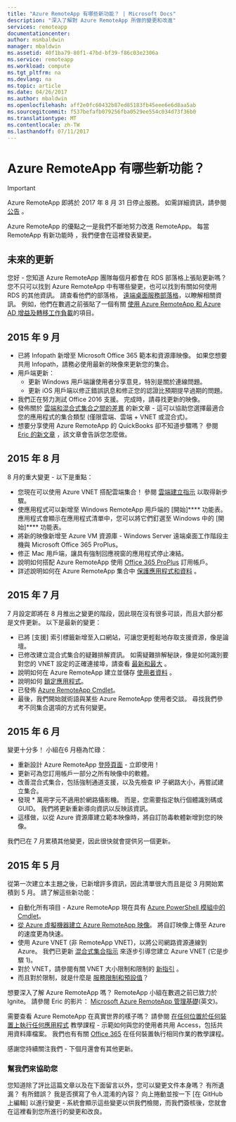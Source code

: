 ```yaml
---
title: "Azure RemoteApp 有哪些新功能？ | Microsoft Docs"
description: "深入了解對 Azure RemoteApp 所做的變更和改進"
services: remoteapp
documentationcenter: 
author: msmbaldwin
manager: mbaldwin
ms.assetid: 40f1ba79-80f1-47bd-bf39-f86c03e2306a
ms.service: remoteapp
ms.workload: compute
ms.tgt_pltfrm: na
ms.devlang: na
ms.topic: article
ms.date: 04/26/2017
ms.author: mbaldwin
ms.openlocfilehash: aff2e0fc60432b87ed85183fb45eee6e6d8aa5ab
ms.sourcegitcommit: f537befafb079256fba0529ee554c034d73f36b0
ms.translationtype: MT
ms.contentlocale: zh-TW
ms.lasthandoff: 07/11/2017
---
```

# <a name="whats-new-in-azure-remoteapp"></a>Azure RemoteApp 有哪些新功能？
> [!IMPORTANT]
> Azure RemoteApp 即將於 2017 年 8 月 31 日停止服務。 如需詳細資訊，請參閱 [公告](https://go.microsoft.com/fwlink/?linkid=821148) 。
> 
> 

Azure RemoteApp 的優點之一是我們不斷地努力改進 RemoteApp。 每當 RemoteApp 有新功能時 ，我們便會在這裡發表變更。

## <a name="future-updates"></a>未來的更新
您好 - 您知道 Azure RemoteApp 團隊每個月都會在 RDS 部落格上張貼更新嗎？ 您不只可以找到 Azure RemoteApp 中有哪些變更，也可以找到有關如何使用 RDS 的其他資訊。 請查看他們的部落格， [遠端桌面服務部落格](https://blogs.msdn.microsoft.com/rds/)，以瞭解相關資訊。 例如，他們在數週之前張貼了一個有關 [使用 Azure RemoteApp 和 Azure AD 增益及轉移工作負載](https://blogs.msdn.microsoft.com/rds/2016/01/19/lift-and-shift-your-workloads-with-azure-remoteapp-and-azure-ad-domain-services/)的項目。

## <a name="september-2015"></a>2015 年 9 月
* 已將 Infopath 新增至 Microsoft Office 365 範本和資源庫映像。 如果您想要共用 Infopath，請務必使用最新的映像來更新您的集合。
* 用戶端更新：
  * 更新 Windows 用戶端讓使用者分享意見，特別是關於連線問題。
  * 更新 iOS 用戶端以修正錯誤訊息和修正您的認證比預期提早過期的問題。
* 我們正在努力測試 Office 2016 支援。 完成時，請尋找更新的映像。
* 發佈關於 [雲端和混合式集合之間的差異](remoteapp-collections.md) 的新文章 - 這可以協助您選擇最適合您的應用程式的集合類型 (僅限雲端、雲端 + VNET 或混合式)。
* 想要分享使用 Azure RemoteApp 的 QuickBooks 卻不知道步驟嗎？ 參閱 [Eric 的新文章](remoteapp-quickbooks.md) ，該文章會告訴您怎麼做。

## <a name="august-2015"></a>2015 年 8 月
8 月的重大變更 - 以下是重點：

* 您現在可以使用 Azure VNET 搭配雲端集合！ 參閱 [雲端建立指示](remoteapp-create-cloud-deployment.md) 以取得新步驟。
* 使應用程式可以新增至 Windows RemoteApp 用戶端的 [開始]**** 功能表。 應用程式會顯示在應用程式清單中，您可以將它們釘選至 Windows 中的 [開始]**** 功能表。
* 將新的映像新增至 Azure VM 資源庫 - Windows Server 遠端桌面工作階段主機與 Microsoft Office 365 ProPlus。
* 修正 Mac 用戶端，讓具有強制回應視窗的應用程式停止凍結。
* 說明如何搭配 Azure RemoteApp 使用 [Office 365 ProPlus](remoteapp-officesubscription.md) 訂用帳戶。
* 詳述說明如何在 Azure RemoteApp 集合中 [保護應用程式和資料](remoteapp-secure.md) 。

## <a name="july-2015"></a>2015 年 7 月
7 月設定即將在 8 月推出之變更的階段，因此現在沒有很多可談，而且大部分都是文件更新。 以下是最新的變更：

* 已將 [支援]  索引標籤新增至入口網站，可讓您更輕鬆地存取支援資源，像是論壇。
* 已修改建立混合式集合的疑難排解資訊。 如需疑難排解秘訣，像是如何識別要對您的 VNET 設定的正確連接埠，請查看 [最新和最大](remoteapp-hybridtrouble.md) 。
* 說明如何在 Azure RemoteApp 建立並儲存 [使用者資料](remoteapp-upd.md) 。
* 說明如何 [鎖定應用程式](remoteapp-secure.md)。
* 已發佈 [Azure RemoteApp Cmdlet](https://msdn.microsoft.com/library/mt428031.aspx)。
* 最後，我們開始就術語與某些 Azure RemoteApp 使用者交談。 尋找我們參考不同集合選項的方式有何變更。

## <a name="june-2015"></a>2015 年 6 月
變更十分多！ 小組在6 月極為忙碌：

* 重新設計 Azure RemoteApp [登陸頁面](https://www.remoteapp.windowsazure.com/) - 立即使用！
* 更新可為您訂用帳戶一部分之所有映像中的軟體。
* 改善混合式集合，包括強制通道支援，以及先檢查 IP 子網路大小，再嘗試建立集合。
* 發現 * 萬用字元不適用於網路攝影機。 而是，您需要指定執行個體識別碼或 GUID。 我們將更新重新導向資訊以反映該資訊。
* 這樣做，以從 Azure 資源庫建立範本映像時，將自訂防毒軟體新增到您的映像。

我們已在 7 月累積其他變更，因此很快就會提供另一個更新。

## <a name="may-2015"></a>2015 年 5 月
從第一次建立本主題之後，已新增許多資訊，因此清單很大而且是從 3 月開始累積到 5 月。 請了解這些新功能：

* 自動化所有項目 - Azure RemoteApp 現在具有 [Azure PowerShell 模組中的 Cmdlet](remoteapp-tutorial-arawithpowershell.md)。
* [從 Azure 虛擬機器建立 Azure RemoteApp 映像](remoteapp-image-on-azurevm.md)。 將自訂映像上傳至 Azure 的速度更為快速。
* 使用 Azure VNET (非 RemoteApp VNET)，以將公司網路資源連線到 Azure。 我們已更新 [混合式集合指示](remoteapp-create-hybrid-deployment.md) 來逐步引導您建立 Azure VNET (它是步驟 1)。
* 對於 VNET，請參閱有關 VNET 大小限制和限制的 [新指引](remoteapp-vnetsizing.md) 。
* 而且對於限制，就是什麼是 [服務限制和預設值](../azure-subscription-service-limits.md)？

想要深入了解 Azure RemoteApp 嗎？ RemoteApp 小組在數週之前已致力於 Ignite。 請參閱 Eric 的影片： [Microsoft Azure RemoteApp 管理基礎](http://channel9.msdn.com/Events/Ignite/2015/BRK3868)(英文)。

需要查看 Azure RemoteApp 在真實世界的樣子嗎？ 請參閱 [在任何位置於任何裝置上執行任何應用程式](remoteapp-anyapp.md) 教學課程 - 示範如何與您的使用者共用 Access，包括共用資料庫檔案。 我們也有有關 [Office 365](remoteapp-tutorial-o365anywhere.md) 在任何裝置執行相同作業的教學課程。

感謝您持續關注我們 - 下個月還會有其他更新。

### <a name="help-us-help-you"></a>幫我們來協助您
您知道除了評比這篇文章以及在下面留言以外，您可以變更文件本身嗎？ 有所遺漏？ 有所錯誤？ 我是否撰寫了令人混淆的內容？ 向上捲動並按一下 [在 GitHub 上編輯]  以進行變更 - 系統會顯示這些變更以供我們檢閱，而我們簽核後，您就會在這裡看到您所進行的變更和改良。

